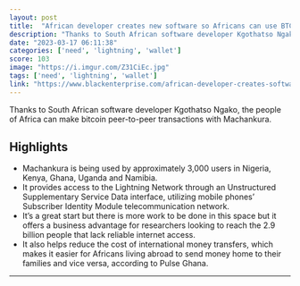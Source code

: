 ```yaml
---
layout: post
title:  "African developer creates new software so Africans can use BTC without internet access"
description: "Thanks to South African software developer Kgothatso Ngako, the people of Africa can make bitcoin peer-to-peer transactions with Machankura."
date: "2023-03-17 06:11:38"
categories: ['need', 'lightning', 'wallet']
score: 103
image: "https://i.imgur.com/Z31CiEc.jpg"
tags: ['need', 'lightning', 'wallet']
link: "https://www.blackenterprise.com/african-developer-creates-software-for-africans-to-use-bitcoin-without-internet-access/"
---
```


Thanks to South African software developer Kgothatso Ngako, the people of Africa can make bitcoin peer-to-peer transactions with Machankura.

## Highlights

- Machankura is being used by approximately 3,000 users in Nigeria, Kenya, Ghana, Uganda and Namibia.
- It provides access to the Lightning Network through an Unstructured Supplementary Service Data interface, utilizing mobile phones’ Subscriber Identity Module telecommunication network.
- It’s a great start but there is more work to be done in this space but it offers a business advantage for researchers looking to reach the 2.9 billion people that lack reliable internet access.
- It also helps reduce the cost of international money transfers, which makes it easier for Africans living abroad to send money home to their families and vice versa, according to Pulse Ghana.

---

